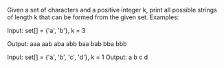 Given a set of characters and a positive integer k, print all possible strings of length k that can be formed from the given set.
Examples:

Input: 
set[] = {'a', 'b'}, k = 3

Output:
aaa
aab
aba
abb
baa
bab
bba
bbb


Input: 
set[] = {'a', 'b', 'c', 'd'}, k = 1
Output:
a
b
c
d
